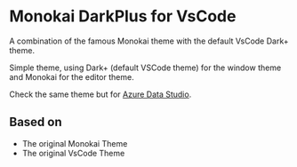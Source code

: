 # Monokai DarkPlus for VsCode

A combination of the famous Monokai theme with the default VsCode Dark+ theme.

Simple theme, using Dark+ (default VSCode theme) for the window theme and Monokai for the editor theme.

Check the same theme but for [Azure Data Studio](https://github.com/filipeyay/monokai-darkplus-azure).

## Based on

- The original Monokai Theme
- The original VsCode Theme
